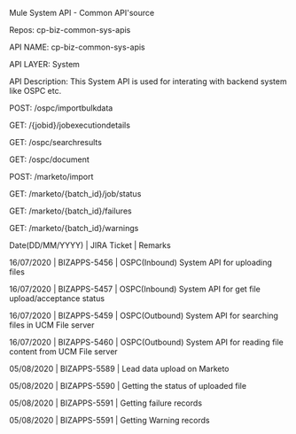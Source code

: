 Mule System API - Common API'source

Repos: cp-biz-common-sys-apis

API NAME: cp-biz-common-sys-apis

API LAYER: System

API Description: This System API is used for interating with backend system like OSPC etc.

POST: /ospc/importbulkdata

GET: /{jobid}/jobexecutiondetails

GET: /ospc/searchresults

GET: /ospc/document

POST: /marketo/import

GET: /marketo/{batch_id}/job/status

GET: /marketo/{batch_id}/failures

GET: /marketo/{batch_id}/warnings

Date(DD/MM/YYYY) | JIRA Ticket | Remarks

16/07/2020 | BIZAPPS-5456 | OSPC(Inbound) System API for uploading files

16/07/2020 | BIZAPPS-5457 | OSPC(Inbound) System API for get file upload/acceptance status

16/07/2020 | BIZAPPS-5459 | OSPC(Outbound) System API for searching files in UCM File server

16/07/2020 | BIZAPPS-5460 | OSPC(Outbound) System API for reading file content from UCM File server

05/08/2020 | BIZAPPS-5589 | Lead data upload on Marketo

05/08/2020 | BIZAPPS-5590 | Getting the status of uploaded file

05/08/2020 | BIZAPPS-5591 | Getting failure records

05/08/2020 | BIZAPPS-5591 | Getting Warning records

